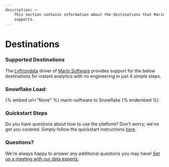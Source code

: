 ```yaml
---
description: >-
    This section contains information about the destinations that Marin Software
    supports.
---
```


# Destinations

### Supported Destinations

The [Lyftrondata](https://www.lyftrondata.com/) driver of [Marin Software](None) provides support for the below destinations for instant analytics with no engineering in just 4 simple steps.

### Snowflake Load:

{% embed url="None" %}
marin-software to Snowflake
{% endembed %}

### Quickstart Steps

Do you have questions about how to use the platform? Don't worry; we've got you covered. Simply follow the quickstart instructions [here](README.md).

### Questions? <a href="#questions" id="questions"></a>

We're always happy to answer any additional questions you may have! [Set up a meeting with our data experts.](https://www.lyftrondata.com/book-a-meeting/)
